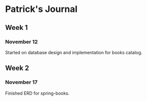 # Patrick's Journal

## Week 1

### November 12

Started on database design and implementation for books catalog.

## Week 2

### November 17

Finished ERD for spring-books.
